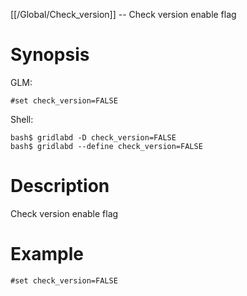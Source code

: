 [[/Global/Check_version]] -- Check version enable flag

# Synopsis

GLM:

~~~
#set check_version=FALSE
~~~

Shell:

~~~
bash$ gridlabd -D check_version=FALSE
bash$ gridlabd --define check_version=FALSE
~~~

# Description

Check version enable flag

# Example

~~~
#set check_version=FALSE
~~~
